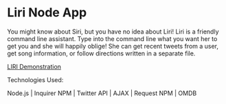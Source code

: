 # Liri Node App

You might know about Siri, but you have no idea about Liri! Liri is a friendly command line assistant. Type into the command line what you want her to get you and she will happily oblige! She can get recent tweets from a user, get song information, or follow directions written in a separate file.


[LIRI Demonstration](http://www.youtube.com/watch?v=tm9iZ_WUSpw)


Technologies Used:

Node.js | Inquirer NPM | Twitter API | AJAX | Request NPM | OMDB
